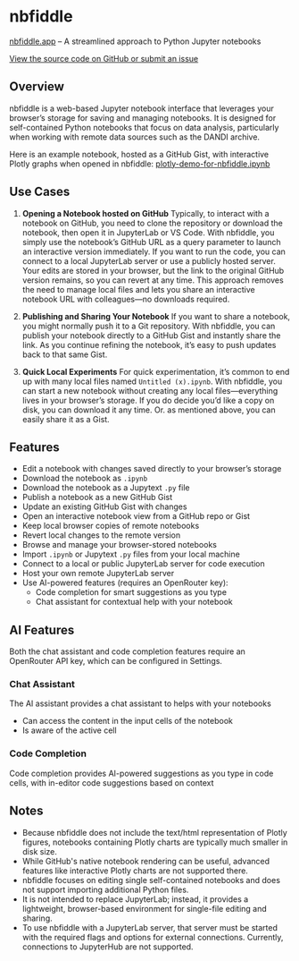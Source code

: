 # nbfiddle

[nbfiddle.app](https://nbfiddle.app) – A streamlined approach to Python Jupyter notebooks

[View the source code on GitHub or submit an issue](https://github.com/flatironinstitute/nbfiddle)

## Overview

nbfiddle is a web-based Jupyter notebook interface that leverages your browser’s storage for saving and managing notebooks. It is designed for self-contained Python notebooks that focus on data analysis, particularly when working with remote data sources such as the DANDI archive.

Here is an example notebook, hosted as a GitHub Gist, with interactive Plotly graphs when opened in nbfiddle: [plotly-demo-for-nbfiddle.ipynb](https://nbfiddle.app/?url=https://gist.github.com/magland/366cfffb025dd3cfee27e5cadb3d7f53%23file-plotly-demo-for-nbfiddle-ipynb)

## Use Cases

1. **Opening a Notebook hosted on GitHub**
   Typically, to interact with a notebook on GitHub, you need to clone the repository or download the notebook, then open it in JupyterLab or VS Code. With nbfiddle, you simply use the notebook’s GitHub URL as a query parameter to launch an interactive version immediately. If you want to run the code, you can connect to a local JupyterLab server or use a publicly hosted server. Your edits are stored in your browser, but the link to the original GitHub version remains, so you can revert at any time. This approach removes the need to manage local files and lets you share an interactive notebook URL with colleagues—no downloads required.

2. **Publishing and Sharing Your Notebook**
   If you want to share a notebook, you might normally push it to a Git repository. With nbfiddle, you can publish your notebook directly to a GitHub Gist and instantly share the link. As you continue refining the notebook, it’s easy to push updates back to that same Gist.

3. **Quick Local Experiments**
   For quick experimentation, it’s common to end up with many local files named `Untitled (x).ipynb`. With nbfiddle, you can start a new notebook without creating any local files—everything lives in your browser’s storage. If you do decide you’d like a copy on disk, you can download it any time. Or. as mentioned above, you can easily share it as a Gist.

## Features

- Edit a notebook with changes saved directly to your browser’s storage
- Download the notebook as `.ipynb`
- Download the notebook as a Jupytext `.py` file
- Publish a notebook as a new GitHub Gist
- Update an existing GitHub Gist with changes
- Open an interactive notebook view from a GitHub repo or Gist
- Keep local browser copies of remote notebooks
- Revert local changes to the remote version
- Browse and manage your browser-stored notebooks
- Import `.ipynb` or Jupytext `.py` files from your local machine
- Connect to a local or public JupyterLab server for code execution
- Host your own remote JupyterLab server
- Use AI-powered features (requires an OpenRouter key):
  - Code completion for smart suggestions as you type
  - Chat assistant for contextual help with your notebook

## AI Features

Both the chat assistant and code completion features require an OpenRouter API key, which can be configured in Settings.

### Chat Assistant
The AI assistant provides a chat assistant to helps with your notebooks
- Can access the content in the input cells of the notebook
- Is aware of the active cell

### Code Completion
Code completion provides AI-powered suggestions as you type in code cells, with in-editor code suggestions based on context

## Notes

- Because nbfiddle does not include the text/html representation of Plotly figures, notebooks containing Plotly charts are typically much smaller in disk size.
- While GitHub's native notebook rendering can be useful, advanced features like interactive Plotly charts are not supported there.
- nbfiddle focuses on editing single self-contained notebooks and does not support importing additional Python files.
- It is not intended to replace JupyterLab; instead, it provides a lightweight, browser-based environment for single-file editing and sharing.
- To use nbfiddle with a JupyterLab server, that server must be started with the required flags and options for external connections. Currently, connections to JupyterHub are not supported.
